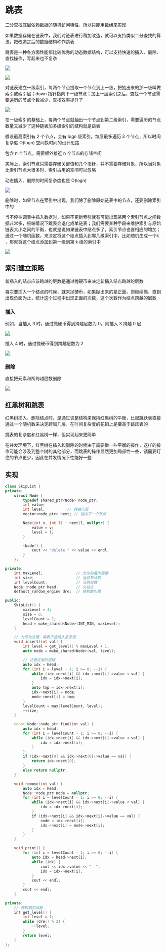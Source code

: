 # 跳表 

二分查找底层依赖数据的随机访问特性，所以只能用数组来实现

如果数据存储在链表中，我们对链表进行稍加改造，就可以支持类似二分查找的算法，把改造之后的数据结构称作跳表

跳表是一种各方面性能都比较优秀的动态数据结构，可以支持快速的插入、删除、查找操作，写起来也不复杂

![](../Picture/DataStruct/skiplist/01.jpg)

![](../Picture/DataStruct/skiplist/02.jpg)

对链表建立一级索引，每两个节点提取一个节点到上一级，把抽出来的那一级叫做索引或索引层；down 指针指向下一级节点；加上一层索引之后，查找一个节点需要遍历的节点个数减少，查找效率提升了
  
![](../Picture/DataStruct/skiplist/03.jpg)

在一级索引的基础上，每两个节点就抽出一个节点到第二级索引，需要遍历的节点数量又减少了这种链表加多级索引的结构就是跳表

假设最高索引有 2 个节点，会有 logn 级索引，每层最多遍历 3 个节点，所以时间复杂度 O(logn)
空间换时间的设计思路

包含 n 个节点，需要额外接近 n 个节点的存储空间

实际上，索引节点只需要存储关键值和几个指针，并不需要存储对象，所以当对象比索引节点大很多时，索引占用的空间可以忽略

动态插入、删除的时间复杂度也是 O(logn)

![](../Picture/DataStruct/skiplist/04.jpg)

删除时，如果节点在索引中出现，我们除了删除原始链表中的节点，还要删除索引中的
  
当不停往调表中插入数据时，如果不更新索引就有可能出现某两个索引节点之间数据非常多，极端情况下跳表会退化成单链表；我们需要某种手段来维护索引与原始链表大小之间的平衡，也就是说如果链表中结点多了，索引节点也要相应的增加；通过一个随机函数，来决定将这个结点插入到哪几级索引中，比如随机生成一个k ，那就将这个结点添加到第一级到第 k 级的索引中

![](../Picture/DataStruct/skiplist/05.jpg)

## 索引建立策略

新插入的结点应该跨越的层数是通过抛硬币来决定新插入结点跨越的层数

每次要插入一个结点的时候，就来抛硬币，如果抛出来的是正面，则继续抛，直到出现负面为止，统计这个过程中出现正面的次数，这个次数作为结点跨越的层数

### 插入

例如，当插入 3 时，通过抛硬币得到跨越层数为 0，则插入 3 跨越 0 层

![](../Picture/DataStruct/skiplist/06.png)

插入 4 时，通过抛硬币得到跨越层数为 2

![](../Picture/DataStruct/skiplist/07.png)

### 删除

直接把元素和所跨越层数删除

![](../Picture/DataStruct/skiplist/08.png)


## 红黑树和跳表

红黑树插入、删除结点时，是通过调整结构来保持红黑树的平衡，比起跳跃表直接通过一个随机数来决定跨越几层，在时间复杂度的花销上是要高于跳跃表的

跳表的复杂度和红黑树一样，但实现起来更简单

在并发环境下，红黑树在插入和删除的时候由于需要做一些平衡的操作，这样的操作可能会涉及到整个树的其他部分，而跳表的操作显然更加局部性一些，锁需要盯住的节点更少，因此在并发情况下性能好一些

## 实现

```cpp
class SkipList {
private:
    struct Node {
        typedef shared_ptr<Node> node_ptr;
        int value;
        int level;          // 跨越几层
        vector<node_ptr> next; // 指向下一个节点

        Node(int v, int l) : next(l, nullptr) {
            value = v;
            level = l;
        }

        ~Node() {
            cout << "delete " << value << endl;
        }
    };

private:
	int maxLevel;               // 允许的最大层数
	int size;                   // 当前节点数
	int levelCount;             // 当前层数
	Node::node_ptr head;        // 头结点
	default_random_engine dre;  // 随机数引擎

public:
	SkipList() {
		maxLevel = 4;
		size = 0;
		levelCount = 1;
		head = make_shared<Node>(INT_MIN, maxLevel);
	}

	// 为简化处理，跳表不会插入重复值
	void insert(int val) {
		int level = get_level() % maxLevel + 1;
		auto node = make_shared<Node>(val, level);

		// 注意这里的逻辑
		auto idx = head;
		for (int i = level - 1; i >= 0; --i) {
			while (idx->next[i] && idx->next[i]->value < val) {
				idx = idx->next[i];
			}
			auto tmp = idx->next[i];
			idx->next[i] = node;
			node->next[i] = tmp;
		}
		levelCount = max(levelCount, level);
		++size;
	}

	const Node::node_ptr find(int val) {
		auto idx = head;
		for (int i = levelCount - 1; i >= 0; --i) {
			while (idx->next[i] && idx->next[i]->value < val) {
				idx = idx->next[i];
			}
		}
		if (idx->next[0] && idx->next[0]->value == val) {
			return idx->next[0];
		}
		else return nullptr;
	}

	void remove(int val) {
		auto idx = head;
		Node::node_ptr node = nullptr;
		for (int i = levelCount - 1; i >= 0; --i) {
			while (idx->next[i] && idx->next[i]->value < val) {
				idx = idx->next[i];
			}
			if (idx->next[i] && idx->next[i]->value == val) {
				node = idx->next[i];
				idx->next[i] = node->next[i];
			}
		}
	}

	void print() {
		for (int i = levelCount - 1; i >= 0; --i) {
			auto idx = head->next[i];
			while (idx) {
				cout << idx->value << "  ";
				idx = idx->next[i];
			}
			cout << endl;
		}
		cout << endl;
	}

private:
	// 获取随机层数
	int get_level() {
		int level = 1;
		while (dre() % 2) {
			++level;
		}
		return level;
	}
};
```